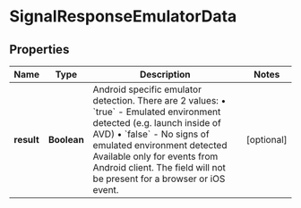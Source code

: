 

# SignalResponseEmulatorData


## Properties

| Name | Type | Description | Notes |
|------------ | ------------- | ------------- | -------------|
|**result** | **Boolean** | Android specific emulator detection. There are 2 values: • &#x60;true&#x60; - Emulated environment detected (e.g. launch inside of AVD) • &#x60;false&#x60; - No signs of emulated environment detected Available only for events from Android client. The field will not be present for a browser or iOS event.  |  [optional] |



